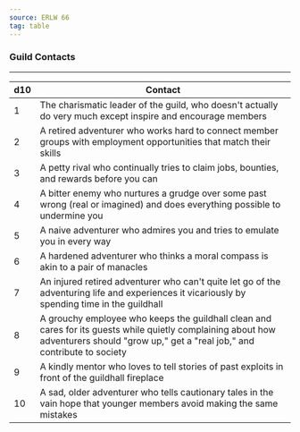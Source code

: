 ```yaml
---
source: ERLW 66
tag: table
---
```


### Guild Contacts
---
|d10|Contact|
|----|------------|
|1|The charismatic leader of the guild, who doesn't actually do very much except inspire and encourage members|
|2|A retired adventurer who works hard to connect member groups with employment opportunities that match their skills|
|3|A petty rival who continually tries to claim jobs, bounties, and rewards before you can|
|4|A bitter enemy who nurtures a grudge over some past wrong (real or imagined) and does everything possible to undermine you|
|5|A naive adventurer who admires you and tries to emulate you in every way|
|6|A hardened adventurer who thinks a moral compass is akin to a pair of manacles|
|7|An injured retired adventurer who can't quite let go of the adventuring life and experiences it vicariously by spending time in the guildhall|
|8|A grouchy employee who keeps the guildhall clean and cares for its guests while quietly complaining about how adventurers should "grow up," get a "real job," and contribute to society|
|9|A kindly mentor who loves to tell stories of past exploits in front of the guildhall fireplace|
|10|A sad, older adventurer who tells cautionary tales in the vain hope that younger members avoid making the same mistakes|
